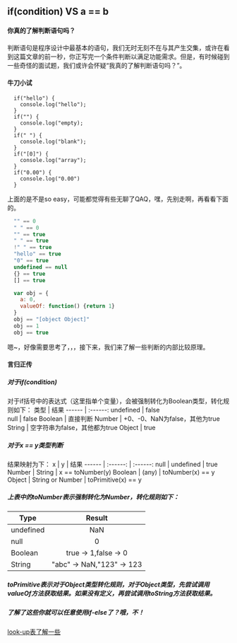 ## if(condition) VS a == b
#### 你真的了解判断语句吗？
判断语句是程序设计中最基本的语句，我们无时无刻不在与其产生交集，或许在看到这篇文章的前一秒，你正写完一个条件判断以满足功能需求。但是，有时候碰到一些奇怪的面试题，我们或许会怀疑“我真的了解判断语句吗？”。
#### 牛刀小试
```
  if("hello") {
    console.log("hello");
  }
  if("") {
    console.log("empty);
  }
  if(" ") {
    console.log("blank");
  }
  if("[0]") {
    console.log("array");
  }
  if("0.00") {
    console.log("0.00")
  }
```
上面的是不是so easy，可能都觉得有些无聊了QAQ，嘿，先别走啊，再看看下面的。
```javascript
  "" == 0
  " " == 0
  "" == true
  " " == true
  !" " == true
  "hello" == true
  "0" == true
  undefined == null
  {} == true
  [] == true
```
```javascript
  var obj = {
    a: 0,
    valueOf: function() {return 1}
  }
  obj == "[object Object]"
  obj == 1
  obj == true
```
嗯~，好像需要思考了，，，接下来，我们来了解一些判断的内部比较原理。
#### 言归正传
##### 对于if(condition)
对于if括号中的表达式（这里指单个变量），会被强制转化为Boolean类型，转化规则如下：
 类型 | 结果 
------ | :------:
undefined | false  
null | false
Boolean | 直接判断
Number | +0、-0、NaN为false，其他为true
String | 空字符串为false，其他都为true
Object | true
##### 对于x == y类型判断
结果映射为下：
x | y | 结果
------ | :------: | :------:
null | undefined | true
Number | String | x == toNumber(y)
Boolean | (any) | toNumber(x) == y
Object | String or Number | toPrimitive(x) == y
##### 上表中的toNumber表示强制转化为Number，转化规则如下：
Type | Result
------ | :------:
undefined | NaN
null | 0
Boolean | true -> 1,false -> 0
String | "abc" -> NaN,"123" -> 123
##### toPrimitive表示对于Object类型转化规则，对于Object类型，先尝试调用valueOf方法获取结果。如果没有定义，再尝试调用toString方法获取结果。

##### 了解了这些你就可以任意使用if-else了？哦，不！
[look-up表了解一些](https://juejin.im/post/5b4b73e7f265da0f96287f0a)




